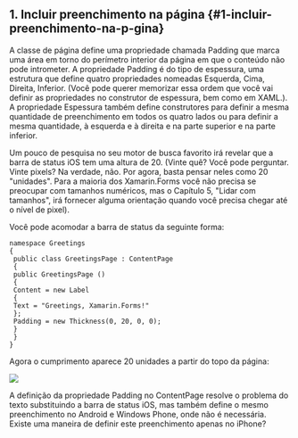 ## 1. Incluir preenchimento na página {#1-incluir-preenchimento-na-p-gina}

A classe de página define uma propriedade chamada Padding que marca uma área em torno do perímetro interior da página em que o conteúdo não pode intrometer. A propriedade Padding é do tipo de espessura, uma estrutura que define quatro propriedades nomeadas Esquerda, Cima, Direita, Inferior. \(Você pode querer memorizar essa ordem que você vai definir as propriedades no construtor de espessura, bem como em XAML.\). A propriedade Espessura também define construtores para definir a mesma quantidade de preenchimento em todos os quatro lados ou para definir a mesma quantidade, à esquerda e à direita e na parte superior e na parte inferior.

Um pouco de pesquisa no seu motor de busca favorito irá revelar que a barra de status iOS tem uma altura de 20. \(Vinte quê? Você pode perguntar. Vinte pixels? Na verdade, não. Por agora, basta pensar neles como 20 "unidades". Para a maioria dos Xamarin.Forms você não precisa se preocupar com tamanhos numéricos, mas o Capítulo 5, "Lidar com tamanhos", irá fornecer alguma orientação quando você precisa chegar até o nível de pixel\).

Você pode acomodar a barra de status da seguinte forma:

```
namespace Greetings
{
 public class GreetingsPage : ContentPage
 {
 public GreetingsPage ()
 {
 Content = new Label
 {
 Text = "Greetings, Xamarin.Forms!"
 };
 Padding = new Thickness(0, 20, 0, 0);
 }
 }
}
```

Agora o cumprimento aparece 20 unidades a partir do topo da página:

![](/assets/2.3-contentepage2.PNG)

A definição da propriedade Padding no ContentPage resolve o problema do texto substituindo a barra de status iOS, mas também define o mesmo preenchimento no Android e Windows Phone, onde não é necessária. Existe uma maneira de definir este preenchimento apenas no iPhone?

